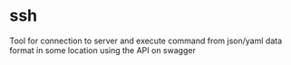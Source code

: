 # ssh
Tool for connection to server and execute command from json/yaml data format in some location using the API on swagger
